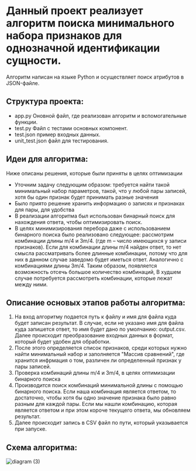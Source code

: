 # Данный проект реализует алгоритм поиска минимального набора признаков для однозначной идентификации сущности.
  Алгоритм написан на языке Python и осуществляет поиск атрибутов в JSON-файле.
## Структура проекта:
- app.py Оновной файл, где реализован алгоритм и вспомогательные функции.
- test.py Файл с тестами основных компонент.
- test.json пример входных данных.
- unit_test.json файл для тестирования.
## Идеи для алгоритма:
Ниже описаны решения, которые были приняты в целях оптимизации
- Уточним задачу следующим образом: требуется найти такой минимальный набор параметров, такой, что у любой пары записей, хотя бы один признак будет принимать разные значения
- Было приято решение хранить информацию о записях и признаках для пары, для удобства
- В реализации алгоритма был использован бинарный поиск для нахождения ответа, чтобы оптимизировать поиск. 
- В целях минимизирования перебора даже с использованием бинарного поиска было реализовано следующее: рассмотрим комбинации длины m/4 и 3m/4. (где m – число имеющихся у записи признаков).
Если для комбинации длины m/4 найден ответ, то нет смысла рассматривать более длинные комбинации, потому что для них в данном случае заведомо будет иметься ответ. Аналогично с комбинациями длины 3m/4. Таким образом, появляется возможность отсечь большое количество комбинаций, 
В худшем случае потребуется рассмотреть комбинации, которые лежат между ними. 
## Описание основых этапов работы алгоритма:
1. На вход алгоритму подается путь к файлу и имя для файла куда будет записан результат. В случае, если не указано имя для файла куда запишется ответ, то имя будет дано по умолчанию: output.csv. Далее происходит преобразование входных данных в формат, который будет удобен для обработки.
2. После этого определяется список признаков, среди которых нужно найти минимальный набор и заполняется "Массив сравнений", где хранится инфрмация о том, различен ли определенный признак у пары записей.
3. Проверка комбинаций длины m/4 и 3m/4, в целях оптимизации бинарного поиска
4. Производится поиск комбинаций минимальной длины с помощью бинарного поиска. Если наша комбинация является ответом, то достаточно, чтобы хотя бы одно значение признака было равно разным для каждой пары. Если мы нашли комбинацию, которая является ответом и при этом короче текущего ответа, мы обновляем результат.
5. Далее происходит запись в CSV файл по пути, который указывается при запуске.

## Схема алгоритма:

![diagram (3)](https://github.com/user-attachments/assets/7756ade4-a0f5-464b-9101-cab04dfb3eaf)

